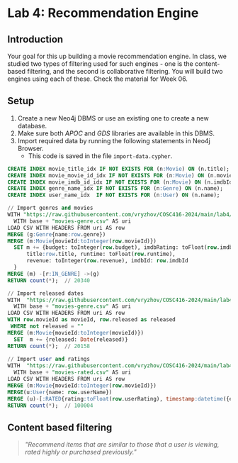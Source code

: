 # Lab 4: Recommendation Engine


## Introduction

Your goal for this up building a movie recommendation engine. In class, we studied two types of filtering used for such engines -  one is the content-based filtering, and the second is collaborative filtering. You will build two engines using each of these.  Check the material for Week 06.


## Setup

1. Create a new Neo4j DBMS or use an existing one to create a new database. 
1. Make sure both *APOC* and *GDS* libraries are available in this DBMS.
2. Import required data by running the following statements in Neo4j Browser. 
    - This code is saved in the file `import-data.cypher`. 

```sql
CREATE INDEX movie_title_idx IF NOT EXISTS FOR (n:Movie) ON (n.title);
CREATE INDEX movie_movie_id_idx IF NOT EXISTS FOR (n:Movie) ON (n.movieId);
CREATE INDEX movie_imdb_id_idx IF NOT EXISTS FOR (n:Movie) ON (n.imdbId);
CREATE INDEX genre_name_idx IF NOT EXISTS FOR (n:Genre) ON (n.name);
CREATE INDEX user_name_idx  IF NOT EXISTS FOR (n:User) ON (n.name);

// Import genres and movies
WITH "https://raw.githubusercontent.com/vryzhov/COSC416-2024/main/lab4/" AS base
  WITH base + "movies-genre.csv" AS uri
LOAD CSV WITH HEADERS FROM uri AS row
MERGE (g:Genre{name:row.genre})
MERGE (m:Movie{movieId:toInteger(row.movieId)})
  SET m += {budget: toInteger(row.budget), imdbRating: toFloat(row.imdbRating),
      title:row.title, runtime: toFloat(row.runtime), 
      revenue: toInteger(row.revenue), imdbId: row.imdbId
  }
MERGE (m) -[r:IN_GENRE] ->(g)
RETURN count(*);  // 20340

// Import released dates 
WITH  "https://raw.githubusercontent.com/vryzhov/COSC416-2024/main/lab4/" AS base
  WITH base + "movies-genre.csv" AS uri
LOAD CSV WITH HEADERS FROM uri AS row
WITH row.movieId as movieId, row.released as released 
 WHERE not released = ""
MERGE (m:Movie{movieId:toInteger(movieId)})
  SET  m += {released: Date(released)}
RETURN count(*);  // 20158  
 
// Import user and ratings
WITH  "https://raw.githubusercontent.com/vryzhov/COSC416-2024/main/lab4/" AS base
  WITH base + "movies-rated.csv" AS uri
LOAD CSV WITH HEADERS FROM uri AS row
MERGE (m:Movie{movieId:toInteger(row.movieId)})
MERGE(u:User{name: row.userName})
MERGE (u)-[:RATED{rating:toFloat(row.userRating), timestamp:datetime({epochseconds:toInteger(row.ratingTimestamp)}) }] -> (m)
RETURN count(*);  // 100004

```

## Content based filtering

>_"Recommend items that are similar to those that a user is viewing, rated highly or purchased previously."_












